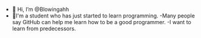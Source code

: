 - 👋 Hi, I’m @Blowingahh
- 👀I'm a student who has just started to learn programming.
-Many people say GitHub can help me learn how to be a good programmer.
-I want to learn from predecessors.


<!---
Blowingahh/Blowingahh is a ✨ special ✨ repository because its `README.md` (this file) appears on your GitHub profile.
You can click the Preview link to take a look at your changes.
--->
